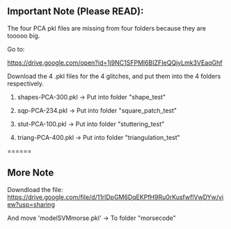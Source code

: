 ## Important Note (Please READ):

The four PCA pkl files are missing from four folders because they are tooooo big. 

Go to:

https://drive.google.com/open?id=1j9NC1SFPMl6BIZFIeQQjyLmk3VEaqGhf

Download the 4 .pkl files for the 4 glitches, and put them into the 4 folders respectively.

1. shapes-PCA-300.pkl -> Put into folder "shape_test"

2. sqp-PCA-234.pkl -> Put into folder "square_patch_test"

3. stut-PCA-100.pkl -> Put into folder "stuttering_test"

4. triang-PCA-400.pkl -> Put into folder "triangulation_test"


======

## More Note

Downdload the file: https://drive.google.com/file/d/11rlDpGM6DqEKPfH9Ru0rKusfwflVwDYw/view?usp=sharing

And move 'modelSVMmorse.pkl' -> To folder "morsecode"
